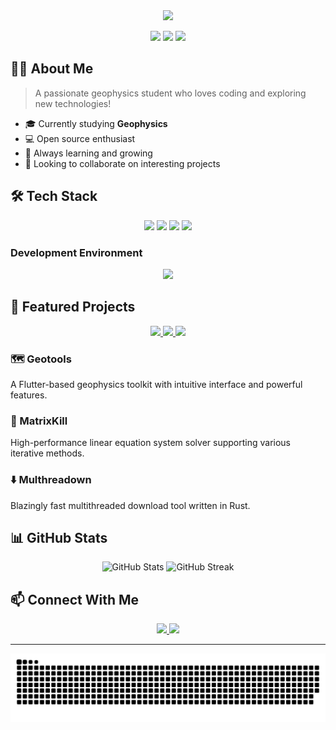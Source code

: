 <div align="center">
  <img src="https://readme-typing-svg.herokuapp.com/?lines=Hello,+I'm+little_penguin66!;Welcome+to+my+GitHub+Profile!&center=true&size=30">
</div>

<p align="center">
  <img src="https://img.shields.io/badge/Study-Geophysics-blue"/>
  <img src="https://img.shields.io/badge/Location-China-red"/>
  <img src="https://komarev.com/ghpvc/?username=littlepenguin66&color=blue&style=flat"/>
</p>

## 🧑‍🎓 About Me

> A passionate geophysics student who loves coding and exploring new technologies! 

- 🎓 Currently studying **Geophysics**
- 💻 Open source enthusiast
- 🌱 Always learning and growing
- 🤝 Looking to collaborate on interesting projects

## 🛠️ Tech Stack

<p align="center">
  <img src="https://img.shields.io/badge/Python-3776AB?style=for-the-badge&logo=python&logoColor=white"/>
  <img src="https://img.shields.io/badge/C++-00599C?style=for-the-badge&logo=c%2B%2B&logoColor=white"/>
  <img src="https://img.shields.io/badge/Matlab-0076A8?style=for-the-badge&logo=mathworks&logoColor=white"/>
  <img src="https://img.shields.io/badge/Rust-000000?style=for-the-badge&logo=rust&logoColor=white"/>
</p>

### Development Environment
<p align="center">
  <img src="https://img.shields.io/badge/VS_Code-007ACC?style=for-the-badge&logo=visual-studio-code&logoColor=white"/>
</p>

## 🚀 Featured Projects

<div align="center">
  <a href="[[link-to-geotools]](https://github.com/littlepenguin66/GeoTools)">
    <img src="https://github-readme-stats.vercel.app/api/pin/?username=littlepenguin66&repo=GeoTools&theme=dark"/>
  </a>
  <a href="https://github.com/littlepenguin66/MatrixKill">
    <img src="https://github-readme-stats.vercel.app/api/pin/?username=littlepenguin66&repo=MatrixKill&theme=dark"/>
  </a>
  <a href="https://github.com/littlepenguin66/multhreadown">
    <img src="https://github-readme-stats.vercel.app/api/pin/?username=littlepenguin66&repo=multhreadown&theme=dark"/>
  </a>
</div>

### 🗺️ Geotools
A Flutter-based geophysics toolkit with intuitive interface and powerful features.

### 📐 MatrixKill
High-performance linear equation system solver supporting various iterative methods.

### ⬇️ Multhreadown
Blazingly fast multithreaded download tool written in Rust.

## 📊 GitHub Stats

<p align="center">
  <img src="https://github-readme-stats.vercel.app/api?username=littlepenguin66&show_icons=true&theme=dark" alt="GitHub Stats" />
  <img src="https://github-readme-streak-stats.herokuapp.com/?user=littlepenguin66&theme=dark" alt="GitHub Streak" />
</p>

## 📫 Connect With Me

<p align="center">
  <a href="mailto:littlepenguinzq@gmail.com">
    <img src="https://img.shields.io/badge/Email-D14836?style=for-the-badge&logo=gmail&logoColor=white"/>
  </a>
  <a href="https://twitter.com/Jerry_z">
    <img src="https://img.shields.io/badge/Twitter-1DA1F2?style=for-the-badge&logo=twitter&logoColor=white"/>
  </a>
</p>

---

<picture>
  <source media="(prefers-color-scheme: dark)" srcset="https://raw.githubusercontent.com/littlepenguin66/littlepenguin66/output/github-snake-dark.svg" />
  <source media="(prefers-color-scheme: light)" srcset="https://raw.githubusercontent.com/littlepenguin66/littlepenguin66/output/github-snake.svg" />
  <img alt="github-snake" src="https://raw.githubusercontent.com/littlepenguin66/littlepenguin66/output/github-snake.svg" />
</picture>

<!--
**littlepenguin66/littlepenguin66** is a ✨ _special_ ✨ repository because its `README.md` (this file) appears on your GitHub profile.

Here are some ideas to get you started:

- 🔭 I’m currently working on ...
- 🌱 I’m currently learning ...
- 👯 I’m looking to collaborate on ...
- 🤔 I’m looking for help with ...
- 💬 Ask me about ...
- 📫 How to reach me: ...
- 😄 Pronouns: ...
- ⚡ Fun fact: ...
-->

